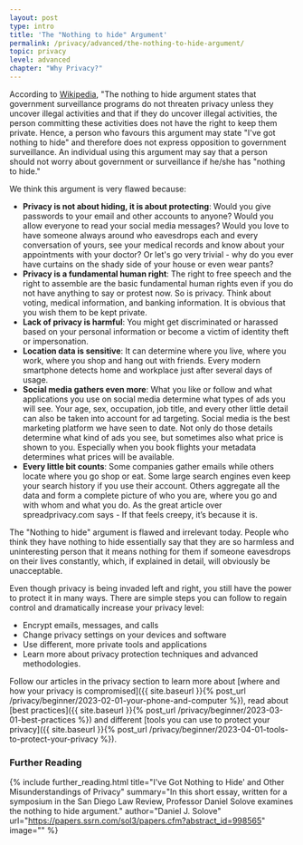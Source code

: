 ```yaml
---
layout: post
type: intro
title: 'The "Nothing to hide" Argument'
permalink: /privacy/advanced/the-nothing-to-hide-argument/
topic: privacy
level: advanced
chapter: "Why Privacy?"
---
```


According to [Wikipedia](https://en.wikipedia.org/wiki/Nothing_to_hide_argument), "The nothing to hide argument states that government surveillance programs do not threaten privacy unless they uncover illegal activities and that if they do uncover illegal activities, the person committing these activities does not have the right to keep them private. Hence, a person who favours this argument may state "I've got nothing to hide" and therefore does not express opposition to government surveillance. An individual using this argument may say that a person should not worry about government or surveillance if he/she has "nothing to hide."

We think this argument is very flawed because:

 - **Privacy is not about hiding, it is about protecting**: Would you give passwords to your email and other accounts to anyone? Would you allow everyone to read your social media messages? Would you love to have someone always around who eavesdrops each and every conversation of yours, see your medical records and know about your appointments with your doctor? Or let's go very trivial - why do you ever have curtains on the shady side of your house or even wear pants?
 - **Privacy is a fundamental human right**: The right to free speech and the right to assemble are the basic fundamental human rights even if you do not have anything to say or protest now. So is privacy. Think about voting, medical information, and banking information. It is obvious that you wish them to be kept private.
 - **Lack of privacy is harmful**: You might get discriminated or harassed based on your personal information or become a victim of identity theft or impersonation.
 - **Location data is sensitive**: It can determine where you live, where you work, where you shop and hang out with friends. Every modern smartphone detects home and workplace just after several days of usage.
 - **Social media gathers even more**: What you like or follow and what applications you use on social media determine what types of ads you will see. Your age, sex, occupation, job title, and every other little detail can also be taken into account for ad targeting. Social media is the best marketing platform we have seen to date. Not only do those details determine what kind of ads you see, but sometimes also what price is shown to you. Especially when you book flights your metadata determines what prices will be available.
 - **Every little bit counts**: Some companies gather emails while others locate where you go shop or eat. Some large search engines even keep your search history if you use their account. Others aggregate all the data and form a complete picture of who you are, where you go and with whom and what you do. As the great article over spreadprivacy.com says - If that feels creepy, it’s because it is.

The "Nothing to hide" argument is flawed and irrelevant today. People who think they have nothing to hide essentially say that they are so harmless and uninteresting person that it means nothing for them if someone eavesdrops on their lives constantly, which, if explained in detail, will obviously be unacceptable.

Even though privacy is being invaded left and right, you still have the power to protect it in many ways. There are simple steps you can follow to regain control and dramatically increase your privacy level:

 - Encrypt emails, messages, and calls
 - Change privacy settings on your devices and software
 - Use different, more private tools and applications
 - Learn more about privacy protection techniques and advanced methodologies.

Follow our articles in the privacy section to learn more about [where and how your privacy is compromised]({{ site.baseurl }}{% post_url /privacy/beginner/2023-02-01-your-phone-and-computer %}), read about [best practices]({{ site.baseurl }}{% post_url /privacy/beginner/2023-03-01-best-practices %}) and different [tools you can use to protect your privacy]({{ site.baseurl }}{% post_url /privacy/beginner/2023-04-01-tools-to-protect-your-privacy %}).


### Further Reading

{%
  include further_reading.html
  title="I've Got Nothing to Hide' and Other Misunderstandings of Privacy"
  summary="In this short essay, written for a symposium in the San Diego Law Review, Professor Daniel Solove examines the nothing to hide argument."
  author="Daniel J. Solove"
  url="https://papers.ssrn.com/sol3/papers.cfm?abstract_id=998565"
  image=""
%}
